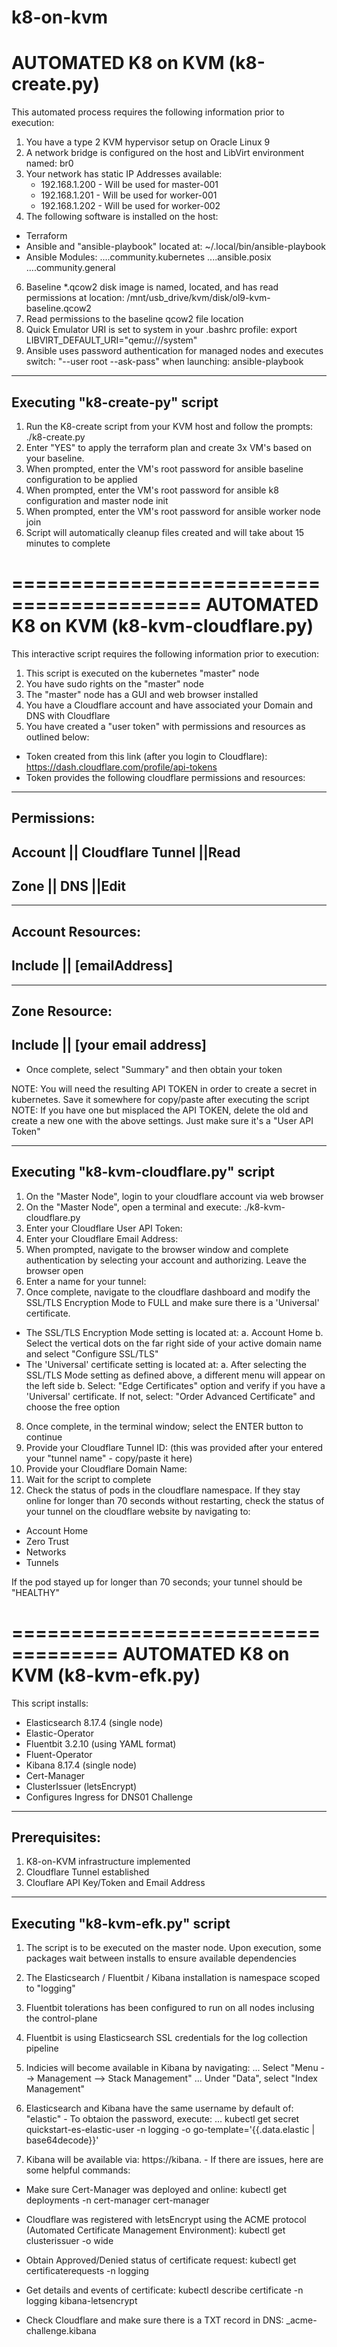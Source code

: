 # k8-on-kvm


AUTOMATED K8 on KVM (k8-create.py)
==================================
This automated process requires the following information prior to execution:
1) You have a type 2 KVM hypervisor setup on Oracle Linux 9
2) A network bridge is configured on the host and LibVirt environment named: br0
3) Your network has static IP Addresses available:
   - 192.168.1.200 - Will be used for master-001
   - 192.168.1.201 - Will be used for worker-001
   - 192.168.1.202 - Will be used for worker-002
5) The following software is installed on the host:
 - Terraform
 - Ansible and "ansible-playbook" located at: ~/.local/bin/ansible-playbook
 - Ansible Modules:
....community.kubernetes
....ansible.posix
....community.general
6) Baseline *.qcow2 disk image is named, located, and has read permissions at location: /mnt/usb_drive/kvm/disk/ol9-kvm-baseline.qcow2
7) Read permissions to the baseline qcow2 file location
8) Quick Emulator URI is set to system in your .bashrc profile: export LIBVIRT_DEFAULT_URI="qemu:///system"
9) Ansible uses password authentication for managed nodes and executes switch: "--user root --ask-pass" when launching: ansible-playbook

-------------------------------
Executing "k8-create-py" script
-------------------------------
1) Run the K8-create script from your KVM host and follow the prompts:
./k8-create.py
2) Enter "YES" to apply the terraform plan and create 3x VM's based on your baseline.
3) When prompted, enter the VM's root password for ansible baseline configuration to be applied
4) When prompted, enter the VM's root password for ansible k8 configuration and master node init
5) When prompted, enter the VM's root password for ansible worker node join
6) Script will automatically cleanup files created and will take about 15 minutes to complete


==========================================
AUTOMATED K8 on KVM (k8-kvm-cloudflare.py)
==========================================
This interactive script requires the following information prior to execution:
1) This script is executed on the kubernetes "master" node
2) You have sudo rights on the "master" node
3) The "master" node has a GUI and web browser installed
4) You have a Cloudflare account and have associated your Domain and DNS with Cloudflare
5) You have created a "user token" with permissions and resources as outlined below:
 - Token created from this link (after you login to Cloudflare): https://dash.cloudflare.com/profile/api-tokens
 - Token provides the following cloudflare permissions and resources:
------------
Permissions:
-----------------------------------------
Account   || Cloudflare Tunnel	||Read
-----------------------------------------
Zone      || DNS         			||Edit
-----------------------------------------

-----------------------------------------
Account Resources:
-----------------------------------------
Include   || [emailAddress]
-----------------------------------------

-----------------------------------------
Zone Resource:
-----------------------------------------
Include	|| [your email address]
-----------------------------------------

 - Once complete, select "Summary" and then obtain your token

NOTE: You will need the resulting API TOKEN in order to create a secret in kubernetes. Save it somewhere for copy/paste after executing the script
NOTE: If you have one but misplaced the API TOKEN, delete the old and create a new one with the above settings. Just make sure it's a "User API Token"


---------------------------------------
Executing "k8-kvm-cloudflare.py" script
---------------------------------------
1) On the "Master Node", login to your cloudflare account via web browser
2) On the "Master Node", open a terminal and execute: ./k8-kvm-cloudflare.py
3) Enter your Cloudflare User API Token:
4) Enter your Cloudflare Email Address:
5) When prompted, navigate to the browser window and complete authentication by selecting your account and authorizing. Leave the browser open
6) Enter a name for your tunnel:
7) Once complete, navigate to the cloudflare dashboard and modify the SSL/TLS Encryption Mode to FULL and make sure there is a 'Universal' certificate.
 - The SSL/TLS Encryption Mode setting is located at:
   a. Account Home
   b. Select the vertical dots on the far right side of your active domain name and select "Configure SSL/TLS"
 - The 'Universal' certificate setting is located at:
   a. After selecting the SSL/TLS Mode setting as defined above, a different menu will appear on the left side
   b. Select: "Edge Certificates" option and verify if you have a 'Universal' certificate. If not, select: "Order Advanced Certificate" and choose the free option
8) Once complete, in the terminal window; select the ENTER button to continue
9) Provide your Cloudflare Tunnel ID: (this was provided after your entered your "tunnel name" - copy/paste it here)
10) Provide your Cloudflare Domain Name:
11) Wait for the script to complete
12) Check the status of pods in the cloudflare namespace. If they stay online for longer than 70 seconds without restarting, check the status of your tunnel on the cloudflare website by navigating to:
 - Account Home
 - Zero Trust
 - Networks
 - Tunnels

If the pod stayed up for longer than 70 seconds; your tunnel should be "HEALTHY"


===================================
AUTOMATED K8 on KVM (k8-kvm-efk.py)
===================================

This script installs:
 - Elasticsearch 8.17.4 (single node)
 - Elastic-Operator
 - Fluentbit 3.2.10 (using YAML format)
 - Fluent-Operator
 - Kibana 8.17.4 (single node)
 - Cert-Manager
 - ClusterIssuer (letsEncrypt)
 - Configures Ingress for DNS01 Challenge

--------------
Prerequisites:
--------------
1) K8-on-KVM infrastructure implemented
2) Cloudflare Tunnel established
3) Clouflare API Key/Token and Email Address

--------------------------------
Executing "k8-kvm-efk.py" script
--------------------------------
1) The script is to be executed on the master node. Upon execution, some packages wait between installs to ensure available dependencies

2) The Elasticsearch / Fluentbit / Kibana installation is namespace scoped to "logging"

3) Fluentbit tolerations has been configured to run on all nodes inclusing the control-plane

4) Fluentbit is using Elasticsearch SSL credentials for the log collection pipeline

5) Indicies will become available in Kibana by navigating:
...
Select "Menu --> Management --> Stack Management"
...
Under "Data", select "Index Management"

6) Elasticsearch and Kibana have the same username by default of: "elastic" - To obtaion the password, execute:
...
kubectl get secret quickstart-es-elastic-user -n logging -o go-template='{{.data.elastic | base64decode}}'

7) Kibana will be available via: https://kibana.<your-domain-name> - If there are issues, here are some helpful commands:

 - Make sure Cert-Manager was deployed and online:
kubectl get deployments -n cert-manager cert-manager

 - Cloudflare was registered with letsEncrypt using the ACME protocol (Automated Certificate Management Environment):
kubectl get clusterissuer -o wide

 - Obtain Approved/Denied status of certificate request:
kubectl get certificaterequests -n logging

 - Get details and events of certificate:
kubectl describe certificate -n logging kibana-letsencrypt

 - Check Cloudflare and make sure there is a TXT record in DNS:
_acme-challenge.kibana

